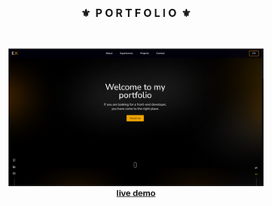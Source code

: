 <div align="center">
  <h2>⚜️&nbsp; P O R T F O L I O &nbsp;⚜️</h2>
</div>

<br/>

<h3 align="center">
  <img src="./.github/readme-img.png" alt="project image" />
  <br />
  <a href="https://erick-kuwahara.vercel.app">live demo</a>
</h3>
